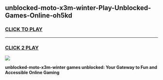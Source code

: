 
## unblocked-moto-x3m-winter-Play-Unblocked-Games-Online-oh5kd
<h3>
<a href="https://premium76.site?title=unblocked-moto-x3m-winter&ref=25A">CLICK TO PLAY</a></h3>
<hr>

<h3>
<a href="https://premium76.site?title=unblocked-moto-x3m-winter&ref=25A">CLICK 2 PLAY</a>
  
</h3>

<a href="https://premium76.site?title=unblocked-moto-x3m-winter&ref=25A"><img src="https://clearcache.store/games.png"></a>


**unblocked-moto-x3m-winter games unblocked: Your Gateway to Fun and Accessible Online Gaming**
